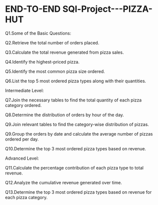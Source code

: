 # END-TO-END SQl-Project---PIZZA-HUT

Q1.Some of the Basic Questions:

Q2.Retrieve the total number of orders placed.

Q3.Calculate the total revenue generated from pizza sales.

Q4.Identify the highest-priced pizza.

Q5.Identify the most common pizza size ordered.

Q6.List the top 5 most ordered pizza types along with their quantities.


Intermediate Level:

Q7.Join the necessary tables to find the total quantity of each pizza category ordered.

Q8.Determine the distribution of orders by hour of the day.

Q9.Join relevant tables to find the category-wise distribution of pizzas.

Q9.Group the orders by date and calculate the average number of pizzas ordered per day.

Q10.Determine the top 3 most ordered pizza types based on revenue.


Advanced Level:

Q11.Calculate the percentage contribution of each pizza type to total revenue.

Q12.Analyze the cumulative revenue generated over time.

Q13.Determine the top 3 most ordered pizza types based on revenue for each pizza category.

